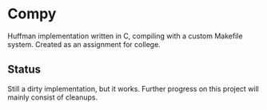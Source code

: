 # Compy
Huffman implementation written in C, compiling with a custom Makefile system. Created as an assignment for college.

## Status
Still a dirty implementation, but it works. Further progress on this project will mainly consist of cleanups.
